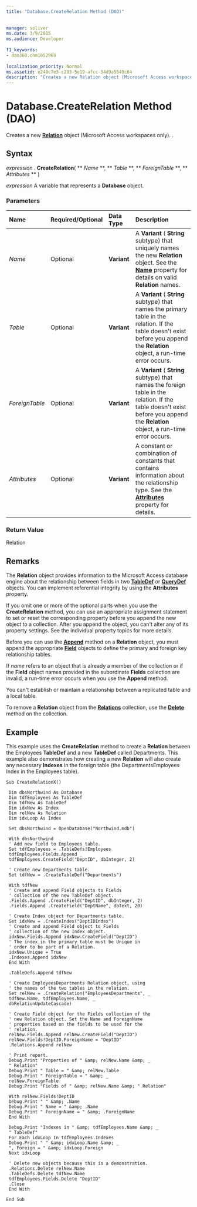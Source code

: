 ```yaml
---
title: "Database.CreateRelation Method (DAO)"
  
  
manager: soliver
ms.date: 3/9/2015
ms.audience: Developer
 
f1_keywords:
- dao360.chm1052969
  
localization_priority: Normal
ms.assetid: e240c7e3-c293-5e19-afcc-34d9a5549c64
description: "Creates a new Relation object (Microsoft Access workspaces only). ."
---
```


# Database.CreateRelation Method (DAO)

Creates a new **[Relation](relation-object-dao.md)** object (Microsoft Access workspaces only). . 
  
## Syntax

 *expression*  . **CreateRelation**( ** *Name* **, ** *Table* **, ** *ForeignTable* **, ** *Attributes* ** ) 
  
 *expression*  A variable that represents a **Database** object. 
  
### Parameters

|**Name**|**Required/Optional**|**Data Type**|**Description**|
|:-----|:-----|:-----|:-----|
| _Name_ <br/> |Optional  <br/> |**Variant** <br/> |A **Variant** ( **String** subtype) that uniquely names the new **Relation** object. See the **[Name](connection-name-property-dao.md)** property for details on valid **Relation** names.  <br/> |
| _Table_ <br/> |Optional  <br/> |**Variant** <br/> | A **Variant** ( **String** subtype) that names the primary table in the relation. If the table doesn't exist before you append the **Relation** object, a run-time error occurs.  <br/> |
| _ForeignTable_ <br/> |Optional  <br/> |**Variant** <br/> |A **Variant** ( **String** subtype) that names the foreign table in the relation. If the table doesn't exist before you append the **Relation** object, a run-time error occurs.  <br/> |
| _Attributes_ <br/> |Optional  <br/> |**Variant** <br/> |A constant or combination of constants that contains information about the relationship type. See the **[Attributes](field-attributes-property-dao.md)** property for details.  <br/> |
   
### Return Value

Relation
  
## Remarks

The **Relation** object provides information to the Microsoft Access database engine about the relationship between fields in two **[TableDef](tabledef-object-dao.md)** or **[QueryDef](querydef-object-dao.md)** objects. You can implement referential integrity by using the **Attributes** property. 
  
If you omit one or more of the optional parts when you use the **CreateRelation** method, you can use an appropriate assignment statement to set or reset the corresponding property before you append the new object to a collection. After you append the object, you can't alter any of its property settings. See the individual property topics for more details. 
  
Before you can use the **[Append](fields-append-method-dao.md)** method on a **Relation** object, you must append the appropriate **[Field](field-object-dao.md)** objects to define the primary and foreign key relationship tables. 
  
If  _name_ refers to an object that is already a member of the collection or if the **Field** object names provided in the subordinate **Fields** collection are invalid, a run-time error occurs when you use the **Append** method. 
  
You can't establish or maintain a relationship between a replicated table and a local table.
  
To remove a **Relation** object from the **[Relations](relations-collection-dao.md)** collection, use the **[Delete](fields-delete-method-dao.md)** method on the collection. 
  
## Example

This example uses the **CreateRelation** method to create a **Relation** between the Employees **TableDef** and a new **TableDef** called Departments. This example also demonstrates how creating a new **Relation** will also create any necessary **Indexes** in the foreign table (the DepartmentsEmployees Index in the Employees table). 
  
```
Sub CreateRelationX() 
 
 Dim dbsNorthwind As Database 
 Dim tdfEmployees As TableDef 
 Dim tdfNew As TableDef 
 Dim idxNew As Index 
 Dim relNew As Relation 
 Dim idxLoop As Index 
 
 Set dbsNorthwind = OpenDatabase("Northwind.mdb") 
 
 With dbsNorthwind 
 ' Add new field to Employees table. 
 Set tdfEmployees = .TableDefs!Employees 
 tdfEmployees.Fields.Append _ 
 tdfEmployees.CreateField("DeptID", dbInteger, 2) 
 
 ' Create new Departments table. 
 Set tdfNew = .CreateTableDef("Departments") 
 
 With tdfNew 
 ' Create and append Field objects to Fields 
 ' collection of the new TableDef object. 
 .Fields.Append .CreateField("DeptID", dbInteger, 2) 
 .Fields.Append .CreateField("DeptName", dbText, 20) 
 
 ' Create Index object for Departments table. 
 Set idxNew = .CreateIndex("DeptIDIndex") 
 ' Create and append Field object to Fields 
 ' collection of the new Index object. 
 idxNew.Fields.Append idxNew.CreateField("DeptID") 
 ' The index in the primary table must be Unique in 
 ' order to be part of a Relation. 
 idxNew.Unique = True 
 .Indexes.Append idxNew 
 End With 
 
 .TableDefs.Append tdfNew 
 
 ' Create EmployeesDepartments Relation object, using 
 ' the names of the two tables in the relation. 
 Set relNew = .CreateRelation("EmployeesDepartments", _ 
 tdfNew.Name, tdfEmployees.Name, _ 
 dbRelationUpdateCascade) 
 
 ' Create Field object for the Fields collection of the 
 ' new Relation object. Set the Name and ForeignName 
 ' properties based on the fields to be used for the 
 ' relation. 
 relNew.Fields.Append relNew.CreateField("DeptID") 
 relNew.Fields!DeptID.ForeignName = "DeptID" 
 .Relations.Append relNew 
 
 ' Print report. 
 Debug.Print "Properties of " &amp; relNew.Name &amp; _ 
 " Relation" 
 Debug.Print " Table = " &amp; relNew.Table 
 Debug.Print " ForeignTable = " &amp; _ 
 relNew.ForeignTable 
 Debug.Print "Fields of " &amp; relNew.Name &amp; " Relation" 
 
 With relNew.Fields!DeptID 
 Debug.Print " " &amp; .Name 
 Debug.Print " Name = " &amp; .Name 
 Debug.Print " ForeignName = " &amp; .ForeignName 
 End With 
 
 Debug.Print "Indexes in " &amp; tdfEmployees.Name &amp; _ 
 " TableDef" 
 For Each idxLoop In tdfEmployees.Indexes 
 Debug.Print " " &amp; idxLoop.Name &amp; _ 
 ", Foreign = " &amp; idxLoop.Foreign 
 Next idxLoop 
 
 ' Delete new objects because this is a demonstration. 
 .Relations.Delete relNew.Name 
 .TableDefs.Delete tdfNew.Name 
 tdfEmployees.Fields.Delete "DeptID" 
 .Close 
 End With 
 
End Sub 

```


